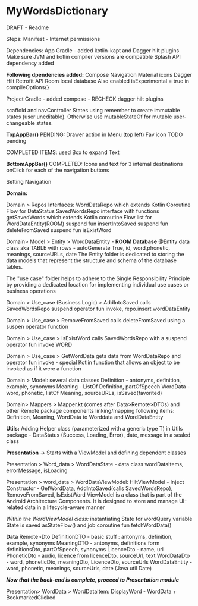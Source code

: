 # MyWordsDictionary
DRAFT - Readme

Steps: Manifest - Internet permissions

Dependencies: App Gradle - added kotlin-kapt and Dagger hilt plugins
Make sure JVM and kotlin compiler versions are compatible
Splash API dependency added

**Following dpendencies added:**
Compose Navigation
Material icons
Dagger Hilt
Retrofit API
Room local database
Also enabled  isExperimental = true in   compileOptions{}

Project Gradle - added compose - RECHECK
dagger hilt plugins

scaffold and navController States
using remember to create immutable states (user uneditable). Otherwise use mutableStateOf for mutable user-changeable states.

**TopAppBar()**
PENDING:
Drawer action in Menu (top left)
Fav icon TODO pending

COMPLETED ITEMS:
used Box to expand Text

**BottomAppBar()**
COMPLETED:
Icons and text for 3 internal destinations
onClick for each of the navigation buttons

Setting Navigation

**Domain:**

Domain > Repos Interfaces:
WordDataRepo which extends Kotlin Coroutine Flow for DataStatus
SavedWordsRepo interface with functions
getSavedWords which extends Kotlin coroutine Flow list for WordDataEntity(ROOM)
suspend fun insertIntoSaved
suspend fun deleteFromSaved
suspend fun isExistWord


Domain> Model > Entity > WordDataEntity - **ROOM Database**
@Entity
data class aka TABLE with rows - autoGenerate True, id, word,phonetic, meanings, sourceURLs, date
The Entity folder is dedicated to storing the data models that represent the structure and schema of the database tables. 

The "use case" folder helps to adhere to the Single Responsibility Principle by providing a dedicated location for implementing individual use cases or business operations

Domain > Use_case (Business Logic) > AddIntoSaved
calls SavedWordsRepo
suspend operator fun invoke, repo.insert wordDataEntity


Domain > Use_case > RemoveFromSaved
calls deleteFromSaved using a suspen operator function


Domain > Use_case > IsExistWord
calls SavedWordsRepo with a suspend operator fun invoke WORD

Domain > Use_case > GetWordData
gets data from WordDataRepo
and operator fun invoke - special Kotlin function that allows an object to be invoked as if it were a function



Domain > Model: several data classes
Definition - antonyms, definition, example, synonyms
Meaning - ListOf Definition, partOfSpeech
WordData - word, phonetic, listOf Meaning, sourceURLs, isSaved(favorited)


Domain> Mappers > Mapper.kt  (comes after Data>Remote>DTOs) and other Remote package components
linking/mapping following items:
Definition, Meaning, WordData to Worddata and WordDataEntity



**Utils:**
Adding Helper class (parameterized with a generic type T) in Utils package - DataStatus (Success, Loading, Error), date, message in a sealed class


**Presentation** -> Starts with a ViewModel and defining dependent classes

Presentation > Word_data > WordDataState - data class wordDataItems, errorMessage, isLoading

Presentation > word_data > WordDataViewModel:
HiltViewModel - Inject Constructor - GetWordData, AddIntoSaved(calls SavedWordsRepo), RemoveFromSaved, IsExistWord
ViewModel is a class that is part of the Android Architecture Components. It is designed to store and manage UI-related data in a lifecycle-aware manner

_Within the WordViewModel class:_
instantiating State for wordQuery variable
State is saved asStateFlow()
and job coroutine
fun fetchWordData()



**Data**
Remote>Dto
DefinitionDTO - basic stuff : antonyms, definition, example, synonyms
MeaningDTO - antonyms, definitions form definitionsDto, partOfSpeech, synonyms
LicenceDto - name, url
PhoneticDto - audio, licence from licenceDto, sourceUrl, text
WordDataDto - word, phoneticDto, meaningDto, LicenceDto, sourceUrls
WordDataEntity - word, phonetic, meanings, sourceUrls, date (Java util Date)



**_Now that the back-end is complete, proceed to Presentation module_**

Presentation> WordData > WordDataItem:
DisplayWord - WordData + BookmarkedClicked





